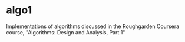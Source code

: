 algo1
=====

Implementations of algorithms discussed in the Roughgarden Coursera course, "Algorithms: Design and Analysis, Part 1"
